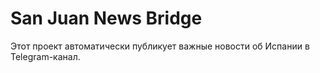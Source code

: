 # San Juan News Bridge

Этот проект автоматически публикует важные новости об Испании в Telegram-канал.

